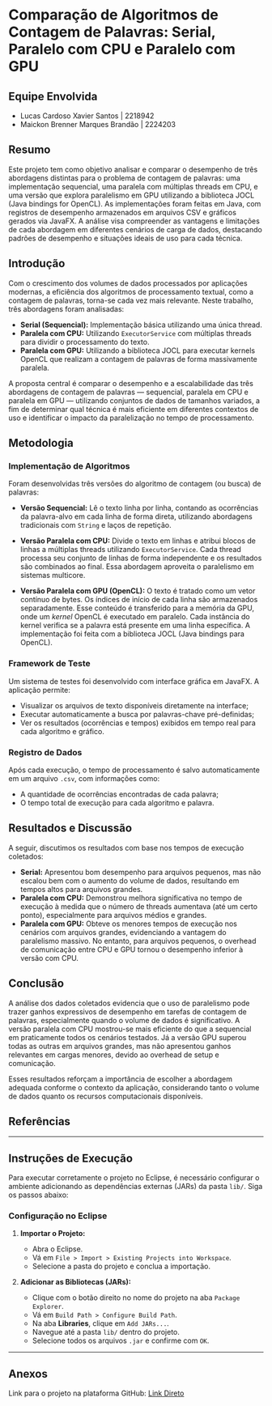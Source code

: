 # Comparação de Algoritmos de Contagem de Palavras: Serial, Paralelo com CPU e Paralelo com GPU


## Equipe Envolvida

* Lucas Cardoso Xavier Santos | 2218942
* Maickon Brenner Marques Brandão | 2224203


## Resumo

Este projeto tem como objetivo analisar e comparar o desempenho de três abordagens distintas para o problema de contagem de palavras: uma implementação sequencial, uma paralela com múltiplas threads em CPU, e uma versão que explora paralelismo em GPU utilizando a biblioteca JOCL (Java bindings for OpenCL). As implementações foram feitas em Java, com registros de desempenho armazenados em arquivos CSV e gráficos gerados via JavaFX. A análise visa compreender as vantagens e limitações de cada abordagem em diferentes cenários de carga de dados, destacando padrões de desempenho e situações ideais de uso para cada técnica.


## Introdução

Com o crescimento dos volumes de dados processados por aplicações modernas, a eficiência dos algoritmos de processamento textual, como a contagem de palavras, torna-se cada vez mais relevante. Neste trabalho, três abordagens foram analisadas:

* **Serial (Sequencial):** Implementação básica utilizando uma única thread.
* **Paralela com CPU:** Utilizando `ExecutorService` com múltiplas threads para dividir o processamento do texto.
* **Paralela com GPU:** Utilizando a biblioteca JOCL para executar kernels OpenCL que realizam a contagem de palavras de forma massivamente paralela.

A proposta central é comparar o desempenho e a escalabilidade das três abordagens de contagem de palavras — sequencial, paralela em CPU e paralela em GPU — utilizando conjuntos de dados de tamanhos variados, a fim de determinar qual técnica é mais eficiente em diferentes contextos de uso e identificar o impacto da paralelização no tempo de processamento.


## Metodologia

### Implementação de Algoritmos

Foram desenvolvidas três versões do algoritmo de contagem (ou busca) de palavras:

* **Versão Sequencial:** Lê o texto linha por linha, contando as ocorrências da palavra-alvo em cada linha de forma direta, utilizando abordagens tradicionais com `String` e laços de repetição.

* **Versão Paralela com CPU:** Divide o texto em linhas e atribui blocos de linhas a múltiplas threads utilizando `ExecutorService`. Cada thread processa seu conjunto de linhas de forma independente e os resultados são combinados ao final. Essa abordagem aproveita o paralelismo em sistemas multicore.

* **Versão Paralela com GPU (OpenCL):** O texto é tratado como um vetor contínuo de bytes. Os índices de início de cada linha são armazenados separadamente. Esse conteúdo é transferido para a memória da GPU, onde um *kernel* OpenCL é executado em paralelo. Cada instância do kernel verifica se a palavra está presente em uma linha específica. A implementação foi feita com a biblioteca JOCL (Java bindings para OpenCL).


### Framework de Teste

Um sistema de testes foi desenvolvido com interface gráfica em JavaFX. A aplicação permite:

* Visualizar os arquivos de texto disponíveis diretamente na interface;
* Executar automaticamente a busca por palavras-chave pré-definidas;
* Ver os resultados (ocorrências e tempos) exibidos em tempo real para cada algoritmo e gráfico.


### Registro de Dados

Após cada execução, o tempo de processamento é salvo automaticamente em um arquivo `.csv`, com informações como:

* A quantidade de ocorrências encontradas de cada palavra;
* O tempo total de execução para cada algoritmo e palavra.


## Resultados e Discussão

A seguir, discutimos os resultados com base nos tempos de execução coletados:

* **Serial:** Apresentou bom desempenho para arquivos pequenos, mas não escalou bem com o aumento do volume de dados, resultando em tempos altos para arquivos grandes.
* **Paralela com CPU:** Demonstrou melhora significativa no tempo de execução à medida que o número de threads aumentava (até um certo ponto), especialmente para arquivos médios e grandes.
* **Paralela com GPU:** Obteve os menores tempos de execução nos cenários com arquivos grandes, evidenciando a vantagem do paralelismo massivo. No entanto, para arquivos pequenos, o overhead de comunicação entre CPU e GPU tornou o desempenho inferior à versão com CPU.


## Conclusão

A análise dos dados coletados evidencia que o uso de paralelismo pode trazer ganhos expressivos de desempenho em tarefas de contagem de palavras, especialmente quando o volume de dados é significativo. A versão paralela com CPU mostrou-se mais eficiente do que a sequencial em praticamente todos os cenários testados. Já a versão GPU superou todas as outras em arquivos grandes, mas não apresentou ganhos relevantes em cargas menores, devido ao overhead de setup e comunicação.

Esses resultados reforçam a importância de escolher a abordagem adequada conforme o contexto da aplicação, considerando tanto o volume de dados quanto os recursos computacionais disponíveis.


## Referências


---

## Instruções de Execução

Para executar corretamente o projeto no Eclipse, é necessário configurar o ambiente adicionando as dependências externas (JARs) da pasta `lib/`. Siga os passos abaixo:

### Configuração no Eclipse

1. **Importar o Projeto:**

   * Abra o Eclipse.
   * Vá em `File > Import > Existing Projects into Workspace`.
   * Selecione a pasta do projeto e conclua a importação.

2. **Adicionar as Bibliotecas (JARs):**

   * Clique com o botão direito no nome do projeto na aba `Package Explorer`.
   * Vá em `Build Path > Configure Build Path`.
   * Na aba **Libraries**, clique em `Add JARs...`.
   * Navegue até a pasta `lib/` dentro do projeto.
   * Selecione todos os arquivos `.jar` e confirme com `OK`.

---

## Anexos

Link para o projeto na plataforma GitHub:
[Link Direto](https://github.com/MaickonBrenner/Computacao_Paralela/tree/main/Trabalho_AV3)
